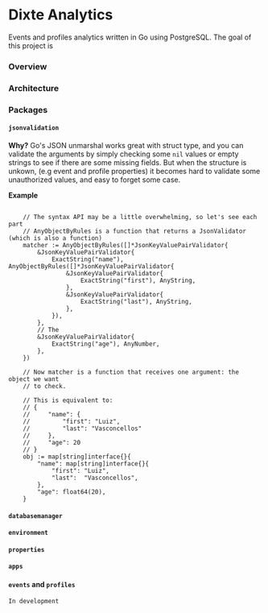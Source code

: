 Dixte Analytics
===============

Events and profiles analytics written in Go using PostgreSQL. The goal of this
project is 

### Overview


### Architecture

### Packages

#### `jsonvalidation`

**Why?**
Go's JSON unmarshal works great with struct type, and you can validate the arguments by simply checking some `nil` values or empty strings to see if there are some missing fields. But when the structure is unkown, (e.g event and profile properties) it becomes hard to validate some unauthorized values, and easy to forget some case.

**Example**
```

	// The syntax API may be a little overwhelming, so let's see each part
	// AnyObjectByRules is a function that returns a JsonValidator (which is also a function)
	matcher := AnyObjectByRules([]*JsonKeyValuePairValidator{
		&JsonKeyValuePairValidator{
			ExactString("name"), AnyObjectByRules([]*JsonKeyValuePairValidator{
				&JsonKeyValuePairValidator{
					ExactString("first"), AnyString,
				},
				&JsonKeyValuePairValidator{
					ExactString("last"), AnyString,
				},
			}),
		},
		// The 
		&JsonKeyValuePairValidator{
			ExactString("age"), AnyNumber,
		},
	})

	// Now matcher is a function that receives one argument: the object we want
	// to check.

	// This is equivalent to:
	// {
	//     "name": {
	//         "first": "Luiz",
	//         "last": "Vasconcellos"
	//     },
	//     "age": 20
	// }
	obj := map[string]interface{}{
		"name": map[string]interface{}{
			"first": "Luiz",
			"last":  "Vasconcellos",
		},
		"age": float64(20),
	}
```

#### `databasemanager`
#### `environment`
#### `properties`
#### `apps`
#### `events` and `profiles`
	
	In development
